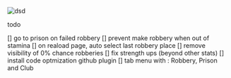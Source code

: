 

![dsd](/img/thief-head.png)

todo


[] go to prison on failed robbery
[] prevent make robbery when out of stamina
[] on reaload page, auto select last robbery place
[] remove visibility of 0% chance robberies
[] fix strength ups (beyond other stats)
[] install code optmization github plugin 
[] tab menu with : Robbery, Prison and Club